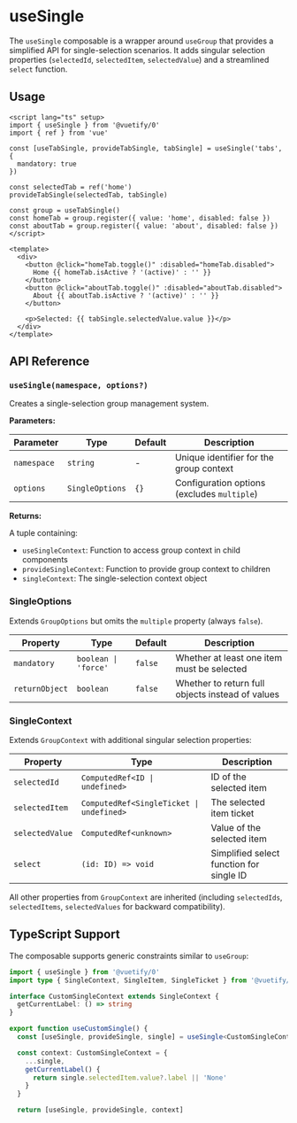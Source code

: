 # useSingle

The `useSingle` composable is a wrapper around `useGroup` that provides a simplified API for single-selection scenarios. It adds singular selection properties (`selectedId`, `selectedItem`, `selectedValue`) and a streamlined `select` function.

## Usage

```vue
<script lang="ts" setup>
import { useSingle } from '@vuetify/0'
import { ref } from 'vue'

const [useTabSingle, provideTabSingle, tabSingle] = useSingle('tabs', {
  mandatory: true
})

const selectedTab = ref('home')
provideTabSingle(selectedTab, tabSingle)

const group = useTabSingle()
const homeTab = group.register({ value: 'home', disabled: false })
const aboutTab = group.register({ value: 'about', disabled: false })
</script>

<template>
  <div>
    <button @click="homeTab.toggle()" :disabled="homeTab.disabled">
      Home {{ homeTab.isActive ? '(active)' : '' }}
    </button>
    <button @click="aboutTab.toggle()" :disabled="aboutTab.disabled">
      About {{ aboutTab.isActive ? '(active)' : '' }}
    </button>
    
    <p>Selected: {{ tabSingle.selectedValue.value }}</p>
  </div>
</template>
```

## API Reference

### `useSingle(namespace, options?)`

Creates a single-selection group management system.

**Parameters:**

| Parameter | Type | Default | Description |
|-----------|------|---------|-------------|
| `namespace` | `string` | - | Unique identifier for the group context |
| `options` | `SingleOptions` | `{}` | Configuration options (excludes `multiple`) |

**Returns:**

A tuple containing:
- `useSingleContext`: Function to access group context in child components
- `provideSingleContext`: Function to provide group context to children
- `singleContext`: The single-selection context object

### SingleOptions

Extends `GroupOptions` but omits the `multiple` property (always `false`).

| Property | Type | Default | Description |
|----------|------|---------|-------------|
| `mandatory` | `boolean \| 'force'` | `false` | Whether at least one item must be selected |
| `returnObject` | `boolean` | `false` | Whether to return full objects instead of values |

### SingleContext

Extends `GroupContext` with additional singular selection properties:

| Property | Type | Description |
|----------|------|-------------|
| `selectedId` | `ComputedRef<ID \| undefined>` | ID of the selected item |
| `selectedItem` | `ComputedRef<SingleTicket \| undefined>` | The selected item ticket |
| `selectedValue` | `ComputedRef<unknown>` | Value of the selected item |
| `select` | `(id: ID) => void` | Simplified select function for single ID |

All other properties from `GroupContext` are inherited (including `selectedIds`, `selectedItems`, `selectedValues` for backward compatibility).

## TypeScript Support

The composable supports generic constraints similar to `useGroup`:

```typescript
import { useSingle } from '@vuetify/0'
import type { SingleContext, SingleItem, SingleTicket } from '@vuetify/0'

interface CustomSingleContext extends SingleContext {
  getCurrentLabel: () => string
}

export function useCustomSingle() {
  const [useSingle, provideSingle, single] = useSingle<CustomSingleContext>('custom-single')

  const context: CustomSingleContext = {
    ...single,
    getCurrentLabel() {
      return single.selectedItem.value?.label || 'None'
    }
  }

  return [useSingle, provideSingle, context]
